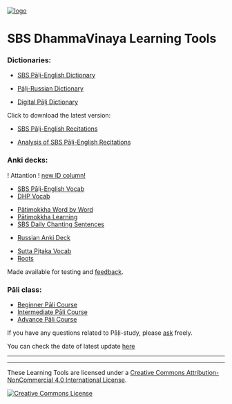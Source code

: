 [![logo](https://user-images.githubusercontent.com/39419221/165271019-e4da74da-05b9-4f46-ade6-3b173966ab75.png)](http://sasanarakkha.org/)

# SBS DhammaVinaya Learning Tools

### Dictionaries:

- [SBS Pāḷi-English Dictionary](https://sasanarakkha.github.io/study-tools/sbs-pali-dictionary.html)

- [Pāḷi-Russian Dictionary](https://sasanarakkha.github.io/study-tools/ru-pali-dictionary.html)
<!-- - [Devamitta Pāḷi Study](https://sasanarakkha.github.io/study-tools/dps.html) -->
- [Digital Pāḷi Dictionary](https://digitalpalidictionary.github.io/)

Click to download the latest version:

- [SBS Pāḷi-English Recitations](https://github.com/sasanarakkha/pali-english-recitations/releases/latest/)

- [Analysis of SBS Pāḷi-English Recitations](https://github.com/sasanarakkha/study-tools/releases/latest/download/analysis-of-sbs-pali-english-recitations.pdf)

### Anki decks:

! Attantion ! [new ID column!](https://sasanarakkha.github.io/study-tools/ID.html)

- [SBS Pāḷi-English Vocab](https://sasanarakkha.github.io/study-tools/sbs-pali-english-vocab.html)
- [DHP Vocab](https://sasanarakkha.github.io/study-tools/dhp-vocab.html)
<!-- - [DHP Learning](https://sasanarakkha.github.io/study-tools/dhp-learning.html) -->
- [Pātimokkha Word by Word](https://sasanarakkha.github.io/study-tools/patimokkha-word-by-word.html)
- [Pātimokkha Learning](https://sasanarakkha.github.io/study-tools/patimokkha-learning.html)
- [SBS Daily Chanting Sentences](https://sasanarakkha.github.io/study-tools/sbs-daily-chanting-sentences.html)
<!-- - [Sutta Q&A](https://sasanarakkha.github.io/study-tools/sutta-q-a.html) -->
- [Russian Anki Deck](https://sasanarakkha.github.io/study-tools/ru-pali-vocab.html)
<!-- - [Ñāṇatiloka Buddhist Dictionary](https://sasanarakkha.github.io/study-tools/nanatiloka.html) -->
<!-- - [Reading Common Pāli Phrases](https://sasanarakkha.github.io/study-tools/reading-common-pali-phrases.html) -->
- [Sutta Piṭaka Vocab](https://sasanarakkha.github.io/study-tools/sutta-pitaka-vocab.html)
- [Roots](https://sasanarakkha.github.io/study-tools/roots.html)

Made available for testing and [feedback](https://docs.google.com/forms/d/e/1FAIpQLScNC5v2gQbBCM3giXfYIib9zrp-WMzwJuf_iVXEMX2re4BFFw/viewform?usp=pp_url&entry.1433863141=SBS-study-tools).

### Pāli class:
- [Beginner Pāli Course](https://sasanarakkha.github.io/study-tools/pali-class.html)
- [Intermediate Pāli Course](https://sasanarakkha.github.io/study-tools/pali-class-inter.html)
- [Advance Pāli Course](https://sasanarakkha.github.io/study-tools/pali-class-advance.html)

If you have any questions related to Pāḷi-study, please [ask](mailto:devamitta@sasanarakkha.org) freely.

You can check the date of latest update [here](https://github.com/sasanarakkha/study-tools/releases/latest)

----------

-----------

These Learning Tools are licensed under a [Creative Commons Attribution-NonCommercial 4.0 International License](http://creativecommons.org/licenses/by-nc/4.0/).

<a rel="license" href="http://creativecommons.org/licenses/by-nc/4.0/"><img alt="Creative Commons License" style="border-width:0" src="https://i.creativecommons.org/l/by-nc/4.0/88x31.png" /></a><br />

